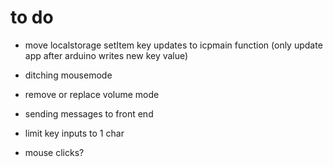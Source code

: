 # to do

* move localstorage setItem key updates to icpmain function (only update app after arduino writes new key value)
 
 * ditching mousemode
 * remove or replace volume mode
 * sending messages to front end
 * limit key inputs to 1 char
 * mouse clicks?